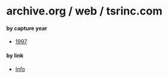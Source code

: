 # archive.org / web / tsrinc.com
#### by capture year
* [1997](0519970000000000*)
#### by link
* [Info](07info/08info.html/)
